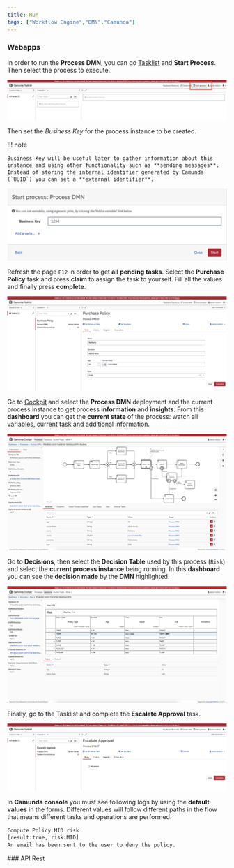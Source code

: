```yaml
---
title: Run
tags: ["Workflow Engine","DMN","Camunda"]
---
```

### Webapps

In order to run the **Process DMN**, you can go [Tasklist](http://localhost:8080/camunda/app/tasklist/default/) and **Start Process**. Then select the process to execute.

![workflow-engine](getting-started-camunda-example-run.png)

Then set the *Business Key* for the process instance to be created.

!!! note

    Business Key will be useful later to gather information about this instance and using other functionality such as **sending messages**. Instead of storing the internal identifier generated by Camunda (`UUID`) you can set a **external identifier**.

![workflow-engine](getting-started-camunda-example-run-businesskey.png)

Refresh the page `F12` in order to get **all pending tasks**. Select the **Purchase Policy** task  and press **claim** to assign the task to yourself. Fill all the values and finally press **complete**.

![workflow-engine](getting-started-camunda-example-run-policy-form.png)

Go to [Cockpit](http://localhost:8080/camunda/app/cockpit/default/) and select the **Process DMN** deployment and the current process instance to get process **information** and **insights**. From this **dashboard** you can get the **current state** of the process: watch all variables, current task and additional information.

![workflow-engine](getting-started-camunda-example-run-policy-cockpit-bpmn.png)

Go to **Decisions**, then select the **Decision Table** used by this process (`Risk`) and select the **current process instance** being running. In this **dashboard** you can see the **decision made** by the **DMN** highlighted.

![workflow-engine](getting-started-camunda-example-run-policy-cockpit-dmn.png)

Finally, go to the Tasklist and complete the **Escalate Approval** task.

![workflow-engine](getting-started-camunda-example-run-policy-escalate.png)

In **Camunda console** you must see following logs by using the **default values** in the forms. Different values will follow different paths in the flow that means different tasks and operations are performed.

```txt
Compute Policy MID risk
[result:true, risk:MID]
An email has been sent to the user to deny the policy.
```

### API Rest

